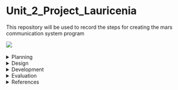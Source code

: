

# Unit_2_Project_Lauricenia
This repository will be used to record the steps for creating the mars communication system program

![](20191106_121536.gif)


 
<details><summary>Planning</summary>

  Definition of the problem
  ==========================
  My client,the National Aeronautics and Space Administration (NASA) is a U.S. government agency responsible for science and technology related to air and space[1]. The agency launched a competition among the most famous programmers to create a communication system between the Moon and Mars. The current technology limitates the keyboard hardware on each station to 2 push buttons, only 2 100W lights buzzers are available and the exchange of messages between the stations is only possible using the binary language. The requirement outlined by the agency was a system that allows the users in the stations to communicate seamlessly using English making use of the precarious technology available.
  
  Proposed solution
  ===================
 Taking into account that the users must be able to write and receive messages in english despite the fact that the technology can only send/receive messages using binary, the new system must include a program that executes the conversion between these two languages. The sender will input the english message, the message will be converted and output using the light buzzers. The receiver must read the binary (1-On/ 0-off) and input the binary into a program that will convert it back to english. Thus, the system will have two big parts one that allows the user to input the message in english and converts the english message into binary(bulbs) and other that converts the binary message into english. 
 The system will be developed by using arduino. I chose arduino because it is relatively less expensive than the rest of the microcontrollers platforms, it has an easy language and it's ready structure makes the wiring and testing process much easier and faster. Arduino also has a large internet comunity and a website that provides many examples and explanations of it's features. It also has online simulators, I used tinkercad, that allows me to test smaller parts of the program, or work on the system when I dont have a physical arduino available. I am also using Git Hub to record all the steps of the creation of the Mars-Moon communication system. Git hub helps in the organization and keeping track of the progress of the project.
 Since this project is meant to be used in mars and moon, communication with earth for assistance may be difficult. Thus, one of the important goals for these project is making sure that the system is simpliflied and organized in such a way that will be easy for the users to understand and learn how to use it to (usability*).

  Success criteria 
  ====================
  These are the measurable outcomes :
  1. The system can input message(in english/binary);
  1. The binary message can be shown using bulbs;
  1. The english message converted from binary can be shown on the LCD;
  1. System can convert messages from  english to binary;
  1. System can convert messages from binary to english;
  1. Usability.
  
 *usability is the degree to which a software can be used by specified consumers to achieve quantified objectives with effectiveness, efficiency, and satisfaction in a quantified context of use.[2]
 
<p></details>
 

<details><summary>Design</summary>
  
  System diagram
  ==============
  
  English Input and Conversion to Binary
  ----------------------
  This image illustrates the english input and conversion function of the system. The buttons serve as the input : button 1 - by which the uer will browse through the options available (alphabet,numbers: 0-9, space, send, delete) and the button 2- by which the user can choose the option. When the option "SEND" is chosen the message will be converted to binary and the binary message will be directed to the system in FIG. 2.
   ![](enginputSD.png)
   
   *Fig. 1: English input and conversion*
   
  Binary Output
   --------------------------
The binary message will be output by a system of 2 light buzzers: one that keeps track of the time and the counting by blinking every second and other that keeps track of the binary message received by turning off when it is 0 and on when it is 1. On the final program this part will be directly linked with the system in FIG. 1.
   ![](outputbinSD.png)
   
   *Fig. 2: Binary output*
   
   Binary input and Conversion to English
   ---------------------
   Once the light buzzers are starting to output the binary message, the user should be ready to read the zeros and ones and input them in another part of the system responsible for the conversion from binary to english by using a similar input system as of the english input, however with less options since to write binary, its only necessary 1 and 0. The English message resultant from the conversion will be output on the LCD.
   ![](bintoengSD.png)
   
  *Fig. 3 : Binary input and conversion*
 
  Algorithms flow diagram
  ====================
  
  Flow chart for the English Input and conversion to binary program
  ----------------
  ![](englishinputandconversion.png)
  
  *Fig. 4 : English input*
  
  ![](2ndpartengtobin.png)
  
 *Fig. 5 :English to binary and binary output*

  
  Flow chart for the Binary input and conversion to english program
  -----------------
  
  ![](FD-bintoenglish.png)
  
  *Fig.6 : Binary input and binary to english*
  
  ![](2ndpartbintoeng.png)
  
 *Fig. 7: Binary to english-part2*
 
 
  Test plan
  ============
  ![](test.png)
  
  *Fig. 8: Test plan*
  
<p></details>
 
 
<details><summary>Development</summary>
 
First steps
---------------
 In the process of brainstorming the ideas for the project, many single short programs were tested. At the end most of them were used in some parts of the system and helped in the process of building the system, for example, to test the binary output functionality,the program in Fig.9 was used:
 
 ## Single led blink program
 ![](blinky.gif)
 
 *Fig. 9- single led blink*
 
 ```.sh
 void setup()
{
  //pinMode(pin, mode)
  
 /*
 *This function configures the 13 pin to behave as output
 *It changes the electrical behaviour of the pin
 *OUTPUT means the pin can provide a substantial amount of current to other circuits
 */ 
 pinMode(13, OUTPUT);
}

void loop()
{
  //digitalWrite(pin, value)
  //delay(milliseconds)
  
  /*
  *This function sets writes the HIGH value to the 13 pin
  *HIGH means that its voltage will be set to 5V (the light will light on)
  */
 digitalWrite(13, HIGH);
   ```
 
 ## 8 lcds
 -This program forms numbers from 0 to 1 with the leds using boolean logic. (This program ended up not being used but helped in the understanding of binary)
 
 ![](8lcd.gif)
 
 *Fig. 10- the 8 lcd*
 
 ```.sh
 bool  a = ( !A & !C ) | B | ( A & C );
bool  b = ( !B & !C ) | ( A & !C )  | ( A & !B & C );
bool  c = ( !A & !C ) | ( B & !C );
bool  d = ( !A & !C ) | ( !A & B ) | ( B & !C ) | ( A & !B & C );
bool  e = ( !B & !C ) | ( A & B ) | C ;
bool  f = (!B & !C) | ( !A & B ) | ( B & C ) | ( !A & !B & C );
bool  g = ( A & !C ) | ( B & !C ) | ( !A & B ) | ( A & !B & C ) ;
 
  
digitalWrite(out1, a );
digitalWrite(out2, b );
digitalWrite(out3, c );
digitalWrite(out4, d );
digitalWrite(out5, e );
digitalWrite(out6, f );
digitalWrite(out7, g );
                     
 ```
 ## Convert binary to decimal
 -This program converts a decimal input by the user into binary representation (this program was used in the conversion of binary to english )
 ```.sh
 String numb = "";
int remainder;
int sum=0;
int i = 0;

void setup()
{
 Serial.begin(9600);
  Serial.println("You have 5 seconds to put the binary number");
  delay(5000);
  while (Serial.available() > 0) {
    char inChar = Serial.read();
    numb += inChar;
  }
  delay(1000);
  int result = numb.toInt();
  while (result > 0) {
remainder = result % 10;
    
   // https://forum.arduino.cc/index.php?topic=2392.0
  sum = sum + remainder * ( 0.5 + pow(2,i) );
  result = result / 10;
    i++;
  }
   Serial.println(sum);
}

void loop()
{ 
}               
```

PROTOCOL
---------
A protocol is a standard set of rules that allow electronic devices to communicate with each other.[4]

Examples of protocols:

|Protocol's name | created by | Used in |
|----------------|------------|----------|
| IP | Vint Cerf & Robert E.Kahn| host or network interface identification and location addressing|
| FTP| Abhay Bhusan| transfering files between client and server|
| SSH| Tatu Ylönen| log into a remote machine and execute commands|
|SMTP| RFC 82l| sending/receiving email|
|Telnet| UCLA| allows you to connect to remote computers(hosts)|
|POP3| Mark Crisein|email protocol -> receive/send emails, allows you to download emails|
|HTTP| Tim Berners-Lee | worlwide web: transfer data over the web|
|VPN| Gurdeep Singhpal| a secure tunnel between two or more devices used to protect private web traffic from snooping, interference, and censorship.| 

## Protocol for the Mars-Moon communication
1. When the english message is being entered both light buzzers will be turned on. 
1. When the message is converted to binary, the "clock" buzzer will start turning on and off in the same time interval and the "binary" buzzer will turn on when the binary digit is 1 and off when the binary digit is 0. Everytime the "clock" lamp turns on, represents one digit of the binary.
1. When conversion finishes, both buzzers will turn off.

This protocol allows the stations to know when the other station is writing a message, so that they can get ready to read the message in binary. And also to know when the message finishes.


 The algorithms for the Mars-Moon communication system
=================

## English Input and conversion to binary

```.sh
// include the library code:
#include <LiquidCrystal.h>
int index = 0; 
// add all the letters and digits to the keyboard
String keyboard[]={"SENT", "DEL", "SPACE", "A", "B", "C", "D", "E", "F", "G", "H", "I", "J", "K", "L", "M", "N", "O", "P", "Q", "R", "S", "T", "U", "V", "W", "X", "Y", "Z", "0", "1", "2", "3", "4", "5", "6", "7", "8", "9", };

int numOptions = 39; //size of keyboard

String text = "";//variable to store input

int lightBulb1=6;
int lightBulb2=7;
char toconvert;

// initialize the library with the numbers of the interface pins
LiquidCrystal lcd(12, 11, 5, 4, 9, 8);

void setup() {
  // set up the LCD's number of columns and rows:
  lcd.begin(16, 2);
  // Print a message to the LCD.
  attachInterrupt(0, changeLetter, RISING);//button A in port 2
  attachInterrupt(1, selected, RISING);//button B in port 3
Serial.begin(9600);
  pinMode(lightBulb1,OUTPUT);
  pinMode(lightBulb2,OUTPUT);
}

void loop() {
  //start lcd
  // set the cursor to column 0, line 1
  // (note: line 1 is the second row, since counting begins with 0):
  lcd.clear();
  lcd.setCursor(0, 0);
  //print keyboard option
  lcd.print(keyboard[index]);
  lcd.setCursor(0, 1);
  //print input
  lcd.print(text);
  delay(100);
}

//This function changes the letter in the keyboard
void changeLetter(){
  //debouce button
  static unsigned long last_interrupt_time = 0;
  unsigned long interrupt_time = millis();
  if (interrupt_time - last_interrupt_time > 200)
  {
  
    last_interrupt_time = interrupt_time;// If interrupts come faster than 200ms
    index++;
      //check for the max row number
    if(index==numOptions){
      index=0; //loop back to first row
    } 
 }
}

//this function adds the letter to the text or send the msg
void selected(){
  static unsigned long last_interrupt_time = 0;
  unsigned long interrupt_time = millis();
  if (interrupt_time - last_interrupt_time > 200)
  {
  
    last_interrupt_time = interrupt_time;// If interrupts come faster than 200ms
    
    String key = keyboard[index];
    //if DEL is selected, the last character stored in the "text" variable is deleted
    if (key == "DEL")
    {
      int len = text.length();
      text.remove(len-1);
    }
    //if SENT is selected, the "text" variable is emptied
    else if(key == "SENT")
    {
      conversion();
      text="";
    }
    //if SPACE is selected, a space is added to the "text" variable
    else if(key == "SPACE")
    { 
      text += " ";
    }
    //if any othe roption(characters and numbers) are selected, they are stored to the "text" variable
    else{
      text+= key;
    }
    //after any option is selected, the program loops back to the first option
    index = 0; 
  }
  
  
}


void conversion()
{
  for ( int n=0; n < text.length(); n++)
  {
   toconvert= text.charAt(n);
    Serial.println(toconvert); 
    engTobin(toconvert);
  }
}

void engTobin(char x)
{
  switch(toconvert)
  {
    //every character has a binary representation
    case 'A':
      Serial.println("000001");
      binToLightBulb("000001");
      break;
    case 'B':
      Serial.println("000010");
      binToLightBulb("000010");
      break;
    case 'C':
      Serial.println("000011");
      binToLightBulb("000011");
      break;
    case 'D':
      Serial.println("000100");
      binToLightBulb("000100");
      break;
    case 'E':
      Serial.println("000101");
      binToLightBulb("000101");
      break;
    case 'F':
      Serial.println("000110");
      binToLightBulb("000110");
      break;
    case 'G':
      Serial.println("000111");
      binToLightBulb("000111");
      break;
    case 'H':
      Serial.println("001000");
      binToLightBulb("001000");
      break;
    case 'I':
      Serial.println("001001");
      binToLightBulb("001001");
      break;
    case 'J':
      Serial.println("001010");
      binToLightBulb("001010");
      break;
    case 'K':
      Serial.println("001011");
      binToLightBulb("001011");
      break;
    case 'L':
      Serial.println("001100");
      binToLightBulb("001100");
      break;
    case 'M':
      Serial.println("001101");
      binToLightBulb("001101");
      break;
    case 'N':
      Serial.println("001110");
      binToLightBulb("001110");
      break;
    case 'O':
      Serial.println("001111");
      binToLightBulb("001111");
      break;
    case 'P':
      Serial.println("010000");
      binToLightBulb("010000");
      break;
    case 'Q':
      Serial.println("010001");
      binToLightBulb("010001");
      break;
    case 'R':
      Serial.println("010010");
      binToLightBulb("010010");
      break;
    case 'S':
      Serial.println("010011");
      binToLightBulb("010011");
      break;
    case 'T':
      Serial.println("010100");
      binToLightBulb("010100");
      break;
    case 'U':
      Serial.println("010101");
      binToLightBulb("010101");
      break;
    case 'V':
      Serial.println("010110");
      binToLightBulb("000010");
      break;
    case 'W':
      Serial.println("010111");
      binToLightBulb("010111");
      break;
    case 'X':
      Serial.println("011000");
      binToLightBulb("011000");
      break;
    case 'Y':
      Serial.println("011001");
      binToLightBulb("011001");
      break;
     case 'Z':
      Serial.println("011010");
      binToLightBulb("011010");
      break; 
    case '1':
      Serial.println("011011");
      binToLightBulb("011011");
      break;
    case '2':
      Serial.println("011100");
      binToLightBulb("011100");
      break; 
    case '3':
      Serial.println("011101");
      binToLightBulb("011101");
      break; 
    case '4':
      Serial.println("011110");
      binToLightBulb("011110");
      break; 
    case '5':
      Serial.println("011111");
      binToLightBulb("011111");
      break; 
    case '6':
      Serial.println("100000");
      binToLightBulb("100000");
      break;
    case '7':
      Serial.println("100001");
      binToLightBulb("100001");
      break;
    case '8':
      Serial.println("100010");
      binToLightBulb("100010");
      break; 
     case '9':
      Serial.println("100011");
      binToLightBulb("100011");
      break;
     case '0':
      Serial.println("100100");
      binToLightBulb("100100");
      break;
      case ' ':
      Serial.println("100101");
      binToLightBulb("100101");
      break; 
    default:
      digitalWrite(lightBulb1, LOW); 
  }
    
}

//show binary through lamps 
void binToLightBulb(char x[]){
 
  for(int i=0; i < 6;i++){
    //this is the clock, ON
    digitalWrite(lightBulb1,HIGH);
    
    //read one bit of the msg
    char bit = x[i];
    Serial.println(bit);
    
    //when binary equals 0 turn lamp on(buzzers work the opposite way);
    if (bit=='0'){
      digitalWrite(lightBulb2, HIGH);
    }else{
      digitalWrite(lightBulb2, LOW);
    }
    //wait a second
    delay(200000);
    //turn off CLOCK
    digitalWrite(lightBulb1,LOW);
    delay(200000);
  }
  
}
```
The following steps summarize the algorithms to input the english message into the system:
1. include the <LiquidCrystal.h> library
1. define variables (keyboard, index, numOptions, text...);
1. initialize the library
1. set up LCD
1. set interrupts
1. set up light buzzers mode
1. turn on LCD
1. position cursor for each value to be printed
1. print keyboard and text on LCD
1. In changeletter() interrupt: 
  - button debounce
  - add index (change keyboard option on LCD)
  - if index equals to numOptions (If it is the last option), then reset index to zero and the program returns to the main loop.
11. In select() interrupt:
  - button debounce
  - if DEL is selected, the last character stored in the "text" variable is deleted
  - if SEND is selected, it goes to the conversion() function then the "text" variable is emptied
  - if SPACE is selected, a space is added to the "text" variable
  - if any of the characters/numbers are selected, they are added to the "text" variable
  - after an option is selected, the index resets to zero and the program returns to the main loop
 12. In the conversion():
 - separate the message in characters
 - send the characters to the function engtobin() to convert it them their binary representation
 13. In the engtobin():
 - send the binary representation to the function binToLight() to show the ouput
 14. In the binToLight():
 - the binary number is separated into digits
 - When digit equals zero, light is turned on, else, it is turned off.
 - The other light buzzer turns on for one second while the binary light buzzers outputs the binary digits.
 - The while loop prevents the program from repeting itself unnecessary
 

Keyboard english values table 
--------
![](keyboard1.png)

*Fig. 11: English keyboard options and their functions*

## Convert binary to english
```.sh
// include the library code:
#include <LiquidCrystal.h>
int index = 0; 
// add all options to the keyboard
String keyboard[]={"SEND","DEL", "0", "1"};

int numOptions = 4; //size of keyboard

String bin = ""; //where the binary will be stored(input) in string data format

long int todecode; //binary number in int data format

int bidigit; //digit of the binary number

int decimal; //decimal representation of the binary number

int i; //iteration

String text;
// initialize the library with the numbers of the interface pins
LiquidCrystal lcd(12, 11, 5, 4, 9, 8);

void setup() {
  // set up the LCD's number of columns and rows:
  lcd.begin(16, 2);
  Serial.begin(9600);
  //set interrupts
  attachInterrupt(0, changeLetter, RISING);//button A in port 2
  attachInterrupt(1, selected, RISING);//button B in port 3
}

void loop() {
  
  // (note: line 1 is the second row, since counting begins with 0):
  //clear lcd
  lcd.clear();
  //set the cursor to column 0, line 0 and print keyboard option
  lcd.setCursor(0, 0);
  lcd.print(keyboard[index]);
  //set the cursor to column 6, line 1 and print binary input message
  lcd.setCursor(6, 0);
  lcd.print(bin);
  //set the cursor to column 0, line 1 and print the text converted from binary input 
  lcd.setCursor(0, 1);
  lcd.print(text);
  
  delay(100);
}

//This function changes the keyboard option
void changeLetter(){
  //debouce function
  static unsigned long last_interrupt_time = 0;
  unsigned long interrupt_time = millis();
 
  if (interrupt_time - last_interrupt_time > 200)
  {
  
    last_interrupt_time = interrupt_time;// If interrupts come faster than 200ms, assum
    index++;
      //check for the max row number
    if(index==numOptions){
      index=0; //loop back to first row
    } 
 }
}

//this function adds the letter to the text or send the msg
void selected(){
 //debounce function
  static unsigned long last_interrupt_time = 0;
  unsigned long interrupt_time = millis();
  if (interrupt_time - last_interrupt_time > 200)
  {
  
    last_interrupt_time = interrupt_time;// If interrupts come faster than 200ms
    
    String key = keyboard[index];
    //if DEL is selected, the last character stored in the "bin" variable is deleted
    if (key == "DEL")
    {
      int len = text.length();
      text.remove(len-1);
    }
    //if SENT is selected, the binary is converted to decimal
    else if(key == "SEND")
    {
      todecode = bin.toInt();
      while (todecode > 0) {
        bidigit = todecode % 10;
          
        decimal= decimal + bidigit * ( 0.5 + pow(2,i) );
        
        todecode = todecode / 10;
        i++;
      }
      Serial.println(decimal);
      //The decimal is sent to the bintoeng function
      dectoeng(decimal);
      //the input is set to empty again
      bin = " ";
      //restart all the variables in the conversion process
      decimal=0;
      i=0;
      delay(100); 
    }
    ////if any of the numbers are selected, they are stored to the "bin" variable
    else{
      bin+= key;
    }
    index = 0; //restart the index
  }
  
  
}

//function to convert decimal to character
void dectoeng(int decimal){
  //each decimal represent a binary that represents a character
  switch(decimal){
  case 1:
    Serial.println("A");
    text += "A";
    break;
  case 2:
    Serial.println("B");
    text += "B";  
    break;
  case 3:
    Serial.println("C");
    text += "C";  
    break;
  case 4:
    Serial.println("D");
    text += "D";
    break;
  case 5:
    Serial.println("E");
    text += "E";  
    break;
  case 6:
    Serial.println("F");
    text += "F"; 
    break;
  case 7:
    Serial.println("G");
    text += "G";
    break;
  case 8:
    Serial.println("H");
    text += "H";  
    break;
  case 9:
    Serial.println("I");
    text += "I";
    break;
  case 10:
    Serial.println("J");
    text += "J"; 
    break;
  case 11:
    Serial.println("K");
    text += "K";
    break;
  case 12:
    Serial.println("L");
    text += "L"; 
    break;
  case 13:
    Serial.println("M");
    text += "M"; 
    break;
  case 14:
    Serial.println("N");
    text += "N";
    break;
  case 15:
    Serial.println("O");
    text += "O";
    break;
  case 16:
    Serial.println("P");
    text += "P";
    break;
  case 17:
    Serial.println("Q");
    text += "Q";
     break;
  case 18:
    Serial.println("R");
    text += "R";
     bin = " ";
    break;
  case 19:
    Serial.println("S");
    text += "S";
    break;
  case 20:
    Serial.println("T");
    text += "T";
    break;
  case 21:
    Serial.println("U");
    text += "U";
    break;
  case 22:
    Serial.println("V");
    text += "V";
     bin = " ";
    break;
  case 23:
    Serial.println("W");
    text += "W"; 
    break;
  case 24:
    Serial.println("X");
    text += "X";
    break;
  case 25:
    Serial.println("Y");
    text += "Y"; 
    break;
  case 26:
    Serial.println("Z");
    text += "Z";
    break;
  case 27:
    Serial.println("1");
    text += "1";
    break;
  case 28:
    Serial.println("2");
    text += "2"; 
    break;
  case 29:
    Serial.println("3");
    text += "3";
    break;
  case 30:
    Serial.println("4");
    text += "4";
    break;
  case 31:
    Serial.println("5");
    text += "5";
    break;
  case 32:
    Serial.println("6");
    text += "6";
    break;
  case 33:
    Serial.println("7");
    text += "7";
    break;
  case 34:
    Serial.println("8");
    text += "8";
    break;
  case 35:
    Serial.println("9");
    text += "9";
    break;
  case 36:
    Serial.println("0");
    text += "0";
    break;
  case 37:
    Serial.println(" ");
    text += " ";
    break;
  }
}
    
```
The following steps summarize the algorithms to convert binary to english :
include the <LiquidCrystal.h> library
1. define variables (keyboard, index, numOptions, bin, todecode,bidigit, decimal,i, text);
1. initialize the library
1. set up LCD
1. set up interrupts
1. turn on LCD
1. position cursor for each value to be printed
1. print keyboard,bin and text on LCD
1. In changeletter() interrupt: 
  - button debounce
  - add index (change option on LCD)
  -if index equals to numOptions (If it is the last option), then reset index to zero and the program returns to the main loop.
9. In selectletter() interrupt:
  - button debounce
  - if DEL is selected, the last character stored in the "text" variable is deleted
  - if SEND is selected:
  *the binary message in "bin" is converted into integer
  *the binary number is converted into decimal number
  *variables  decimal and i, used in the conversion are reset to zero;
  *the "bin" variable is emptied;*
  - if 1 or 0 are selected, they are added to the "text" variable
  -after an option is selected, the index resets to zero and the program returns to the main loop
10. dectoeng function:
  -The character that represents the decimal number is added to the "text" string.
  
keyboard binary values table
-----------
![](keyboard2.png)

*Fig. 12: Binary Keyboard options and functions*

Printed manuals
=========
English to Binary
-----------
This is the manual of how to use the “English to binary program”. 

This program has 2 input buttons with color blue and red.
With 2 output buzzers that shows binary code.

By pressing the blue button, you can browse through the options. 
Options are “SEND”,“DEL” ,“SPACE”,“A”,“B”.....”Z”. You can learn the function of each option in the FIG. 11.
When you accidentally pass through the option you want to select, you have to go through the whole loop again .

By pressing the red button you can select the options. if you select the “SEND” option, the program will send the message you inputted to convert. After you send the text you inputted, the output light will blink. This will show the text you typed in binary code.

One light will blink on a regular basis, this light is used as counter. This will blink to count the number of digits of the binary number.Other light will blink to show the binary code.

For example, “A” is “000001” in binary. This case the light will be off for the the first 5 blinks of the counter clock and blink once for the last count.

Binary to English
-------------
This is the manual of how to use the “English to binary program”. 

This program has 2 input buttons with color blue and red.
With 2 output buzzers that shows binary code.

By pressing the blue button, you can browse through the options. 
Options are “SEND”,“DEL”,“SPACE”,“0”,“1”. You can learn the function of each option in the FIG. 12.
When you accidentally pass through the option you want to select, you have to go through the whole loop again.
When you accidentatlly select the wrong binary digit, you have to select "SEND", then select "DEL" to erase the last letter added, and write the right binary number.

By pressing the red button you can select the options. if you select the “SEND” option, the program will send the message you inputted to convert. After it is sent, the message in english will appear on the LCD.

To know how to read the binary shown by the buzzers, please read the English to Binary section. 


<p></details>


<details><summary>Evaluation</summary>
  
  Evidence of success criteria
  =========================
 
![](evidenceofsuccess.png)
  
  *Fig. 13: Testing for evidence of success criteria*
  
  Recommendations for the future 
  ====================
In the end it was possible to achieve all the sucess criteria, however through out the development of the program, I realised that a few other features should have been added to the program:
 1. A communication system was set up, however, the methods for sending and receiving the message were not discussed. There is a lot to consider in this case since the environment in space is different from earth and methods used in earth may not work in space.
 

 <p></details>
   
  
 <details><summary>References</summary>
 
 [1]https://www.nasa.gov/audience/forstudents/5-8/features/nasa-knows/what-is-nasa-58.html
 
 [2]“Usability.” Usability - Computer Science Wiki, computersciencewiki.org/index.php/Usability.
 
 [3]https://www.arduino.cc/en/guide/introduction
 
 [4]https://techterms.com/definition/protocol
 <p></details> 

